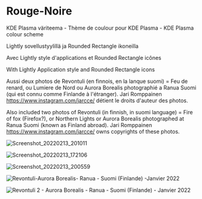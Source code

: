 # Rouge-Noire
KDE Plasma väriteema - Thème de coulour pour KDE Plasma - KDE Plasma colour scheme

Lightly sovellustyylillä ja Rounded Rectangle ikoneilla

Avec Lightly style d'applications et Rounded Rectangle icônes

With Lightly Application style and Rounded Rectangle icons

Aussi deux photos de Revontuli (en finnois, en la lanque suomi) = Feu de renard, ou Lumiere de Nord ou Aurora Borealis photographié a Ranua Suomi (qui est connu comme Finlande à l'étranger). Jari Romppainen https://www.instagram.com/jarcce/ détient le droits d'auteur des photos.

Also included two photos of Revontuli (in finnish, in suomi language) = Fire of fox (Firefox?), or Northern Lights or Aurora Borealis photographed at Ranua Suomi (known as Finland abroad). Jari Romppainen https://www.instagram.com/jarcce/ owns copyrights of these photos.

![Screenshot_20220213_201011](https://user-images.githubusercontent.com/73434605/153768653-3a449b2c-394f-4f08-8de0-ea31b4501a0a.png)



![Screenshot_20220213_172106](https://user-images.githubusercontent.com/73434605/153768201-e4cb486d-f162-44a4-8b30-a5150dd98964.png)



![Screenshot_20220213_200559](https://user-images.githubusercontent.com/73434605/153768978-9e80a4a3-af0d-4e29-bb15-84dd326cdf1b.png)


![Revontuli-Aurora Borealis- Ranua - Suomi (Finlande) -Janvier 2022](https://user-images.githubusercontent.com/73434605/153769712-70215ce6-f092-4234-89ea-b998eacfd959.jpg)

![Revontuli 2 - Aurora Borealis - Ranua - Suomi (Finlande) - Janvier 2022](https://user-images.githubusercontent.com/73434605/153769773-c21ee920-2356-4724-bb53-efee9762d844.jpg)

